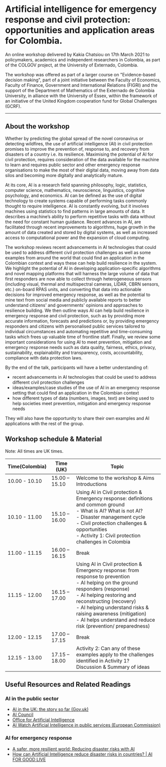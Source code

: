 # Artificial intelligence for emergency response and civil protection: opportunities and application areas for Colombia. 
An online workshop delivered by Kakia Chatsiou on 17th March 2021 to policymakers, academics and independent researchers in Colombia, as part of the COLGOV project, at the University of Externado, Colombia.

The workshop was offered as part of a larger course on "Evidence-based decision making", part of a joint initiative between the Faculty of Economics, Faculty of Finance, Government and International Relations (FIGRI) and the support of the Department of Mathematics of the Externado de Colombia University, in alliance with the University of Essex, within the framework of an initiative of the United Kingdom cooperation fund for Global Challenges (GCRF).

<hr>

## About the workshop

Whether by predicting the global spread of the novel coronavirus or detecting wildfires, the use of artificial intelligence (AI) in civil protection promises to improve the prevention of, response to, and recovery from disasters of a country i.e. its resilience.  Maximising the potential of AI for civil protection, requires consideration of the data available for the machine to learn and requires public sector and other emergency response organisations to make the most of their digital data, moving away from data silos and becoming more digitally and analytically mature. 

At its core, AI is a research field spanning philosophy, logic, statistics, computer science, mathematics, neuroscience, linguistics, cognitive psychology, and economics. AI can be defined as the use of digital technology to create systems capable of performing tasks commonly thought to require intelligence. AI is constantly evolving, but it involves machines using statistics to find patterns in large amounts of data. It describes a machine’s ability to perform repetitive tasks with data without the need for constant human guidance. Recent advances in AI, are facilitated through recent improvements to algorithms, huge growth in the amount of data created and stored by digital systems, as well as increased access to computational power and the expansion of cloud computing. 

The workshop reviews recent advancements in AI technologies that could be used to address different civil protection challenges as well as some examples from around the world that could find an application in the Colombian context and ways these can help build resilience in the system. We highlight the potential of AI in developing application-specific algorithms and novel mapping platforms that will harness the large volume of data that first responders are now able to collect through heterogeneous sensors (including visual, thermal and multispectral cameras, LIDAR, CBRN sensors, etc.) on-board RPAS units, and converting that data into actionable decisions for improved emergency response, as well as the potential to mine text from social media and publicly available reports to better understand citizens' and governments' opinions and approaches to resilience building. We then outline ways AI can help build resilience in emergency response and civil protection, such as by providing more accurate information, forecasts and predictions or, by providing emergency responders and citizens with personalised public services tailored to individual circumstances and automating repetitive and time-consuming tasks which frees up valuable time of frontline staff. Finally, we review some important considerations for using AI to meet prevention, mitigation and emergency response needs such as data quality, fairness, ethics, privacy, sustainability, explainability and transparency, costs, accountability, compliance with data protection laws. 

By the end of the talk, participants will have a better understanding of:

 - recent advancements in AI technologies that could be used to address different civil protection challenges
 - ideas/examples/case studies of the use of AI in an emergency response setting that could find an application in the Colombian context
 - how different types of data (numbers, images, text) are being used to help societies meet prevention, mitigation and emergency response needs

They will also have the opportunity to share their own examples and AI applications with the rest of the group.

## Workshop schedule & Material

Note: All times are UK times.

Time(Colombia)  | Time (UK)      | Topic
----------------|----------------|-----------
10.00 - 10.10   |15.00 – 15.10   | Welcome to the workshop & Aims <br> Introductions
10.10 - 11.00   |15.10 – 16.00   | Using AI in Civil protection & Emergency response: definitions and common ground <br>  - What is AI? What is not AI?<br> - Disaster management cycle<br> - Civil protection challenges & opportunities<br> - Activity 1: Civil protection challenges in Colombia <br> 
11.00 - 11.15   |16.00 – 16.15   | Break
11.15 - 12.00   |16.15 – 17.00   | Using AI in Civil protection & Emergency response: from response to prevention<br> - AI helping on the ground responders (response)<br> - AI helping restoring and reconstructing (recovery)<br> - AI helping understand risks & raising awareness (mitigation)<br> - AI helps understand and reduce risk (prevention/ preparedness)
12.00 - 12.15   |17.00 – 17.15   | Break
12.15 - 13.00   |17.15 – 18.00   | Activity 2: Can any of these examples apply to the challenges identified in Activity 1? <br> Discussion & Summary of ideas




## Useful Resources and Related Readings

### AI in the public sector

 - [AI in the UK: the story so far (Gov.uk)](https://cspl.blog.gov.uk/2020/03/19/ai-in-the-uk-the-story-so-far/)
 - [AI Council](https://www.gov.uk/government/groups/ai-council)
 - [Office for Artificial Intelligence](https://www.gov.uk/government/organisations/office-for-artificial-intelligence)
 - [AI Watch Artificial Intelligence in public services (European Commission)](https://publications.jrc.ec.europa.eu/repository/bitstream/JRC120399/jrc120399_misuraca-ai-watch_public-services_30062020_def.pdf)

### AI for emergency response

 - [A safer, more resilient world: Reducing disaster risks with AI](https://www.itu.int/en/myitu/News/2020/10/20/14/54/AI-for-Good-Disaster-Risk-Reduction-artificial-intelligence)
 - [How can Artificial Intelligence reduce disaster risks in countries? | AI FOR GOOD LIVE](https://www.youtube.com/watch?v=ZEQ1NEzx3NM)
